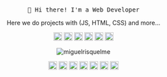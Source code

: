 
<!--
**carlossroliveira/carlossroliveira** is a ✨ _special_ ✨ repository because its `README.md` (this file) appears on your GitHub profile.

Here are some ideas to get you started:

- 🔭 I’m currently working on ...
- 🌱 I’m currently learning ...
- 👯 I’m looking to collaborate on ...
- 🤔 I’m looking for help with ...
- 💬 Ask me about ...
- 📫 How to reach me: ...
- 😄 Pronouns: ...
- ⚡ Fun fact: ...
-->



<!-- HEADER -->
<p align="center">
    <br><br>
    <samp>
        👋 Hi there! I'm a Web Developer
    </samp>
</p>

<!-- ABOUT OF ME -->
<p align="center" style="text-align: center;">
    Here we do projects with (JS, HTML, CSS) and more...
</p>



<!-- SOCIAL MEDIAS -->
<p align="center">
    <img src="https://devicons.github.io/devicon/devicon.git/icons/react/react-original-wordmark.svg" alt="react"
        width="20" height="20" />
    <img src="https://devicons.github.io/devicon/devicon.git/icons/css3/css3-original-wordmark.svg" alt="css3"
        width="20" height="20" />
    <img src="https://devicons.github.io/devicon/devicon.git/icons/html5/html5-original-wordmark.svg" alt="html5"
        width="20" height="20" />
    <img src="https://devicons.github.io/devicon/devicon.git/icons/javascript/javascript-original.svg" alt="javascript"
        width="20" height="20" />
    <img src="https://devicon.dev/devicon.git/icons/typescript/typescript-original.svg" alt="typescript" width="20"
        height="20" />
    <img src="https://devicons.github.io/devicon/devicon.git/icons/nodejs/nodejs-original.svg" alt="nodejs" width="20"
        height="20" /></p>
<p align="center">
    <img src="https://github-readme-stats.vercel.app/api?username=miguelrisquelme&show_icons=true"
        alt="miguelrisquelme" />
</p>

<p align="center">
    <a href="https://codepen.io/miguelrisquelme" target="blank"><img align="center"
            src="https://cdn.jsdelivr.net/npm/simple-icons@3.0.1/icons/codepen.svg" alt="miguelrisquelme" height="20"
            width="20" /></a>
    <a href="https://twitter.com/miguelrisquelme" target="blank"><img align="center"
            src="https://cdn.jsdelivr.net/npm/simple-icons@3.0.1/icons/twitter.svg" alt="miguelrisquelme" height="20"
            width="20" /></a>
    <a href="https://linkedin.com/in/miguelrisquelme" target="blank"><img align="center"
            src="https://cdn.jsdelivr.net/npm/simple-icons@3.0.1/icons/linkedin.svg" alt="miguelrisquelme" height="20"
            width="20" /></a>
    <a href="https://stackoverflow.com/miguelrisquelme" target="blank"><img align="center"
            src="https://cdn.jsdelivr.net/npm/simple-icons@3.0.1/icons/stackoverflow.svg" alt="miguelrisquelme"
            height="20" width="20" /></a>
    <a href="https://codesandbox.com/u/miguelrisquelme" target="blank"><img align="center"
            src="https://cdn.jsdelivr.net/npm/simple-icons@3.0.1/icons/codesandbox.svg" alt="miguelrisquelme"
            height="20" width="20" /></a>
    <a href="https://fb.com/miguelrisquelme" target="blank"><img align="center"
            src="https://cdn.jsdelivr.net/npm/simple-icons@3.0.1/icons/facebook.svg" alt="miguelrisquelme" height="20"
            width="20" /></a>
    <a href="https://instagram.com/miguelrisquelme" target="blank"><img align="center"
            src="https://cdn.jsdelivr.net/npm/simple-icons@3.0.1/icons/instagram.svg" alt="miguelrisquelme" height="20"
            width="20" /></a>
</p>
